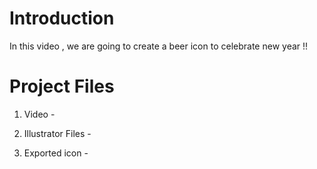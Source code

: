 # Introduction

In this video , we are going to create a beer icon to celebrate new year !!

# Project Files

1. Video - 

2. Illustrator Files - 

3. Exported icon - 
